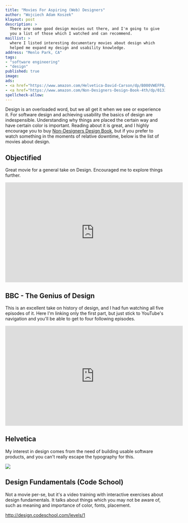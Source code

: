 ```yaml
---
title: "Movies For Aspiring (Web) Designers"
author: "Wojciech Adam Koszek"
klayout: post
description: >
  There are some good design movies out there, and I'm going to give
  you a list of those which I watched and can recommend.
maillist: >
  where I listed interesting documentary movies about design which
  helped me expand my design and usability knowledge.
address: "Menlo Park, CA"
tags:
- "software engineering"
- "design"
published: true
image: 
ads:
- <a href="https://www.amazon.com/Helvetica-David-Carson/dp/B000VWEFP8/ref=as_li_ss_il?ie=UTF8&qid=1496813105&sr=8-2&keywords=helvetica&linkCode=li2&tag=wkoszek08-20&linkId=88c757d576caad74890210996437aa2d" target="_blank"><img border="0" src="//ws-na.amazon-adsystem.com/widgets/q?_encoding=UTF8&ASIN=B000VWEFP8&Format=_SL160_&ID=AsinImage&MarketPlace=US&ServiceVersion=20070822&WS=1&tag=wkoszek08-20" ></a><img src="https://ir-na.amazon-adsystem.com/e/ir?t=wkoszek08-20&l=li2&o=1&a=B000VWEFP8" width="1" height="1" border="0" alt="" style="border:none !important; margin:0px !important;" />
- <a href="https://www.amazon.com/Non-Designers-Design-Book-4th/dp/0133966151/ref=as_li_ss_il?ie=UTF8&qid=1496813878&sr=8-1&keywords=non-designers+design+book&linkCode=li2&tag=wkoszek08-20&linkId=142381ca075a64e68e7b2657acd64a94" target="_blank"><img border="0" src="//ws-na.amazon-adsystem.com/widgets/q?_encoding=UTF8&ASIN=0133966151&Format=_SL160_&ID=AsinImage&MarketPlace=US&ServiceVersion=20070822&WS=1&tag=wkoszek08-20" ></a><img src="https://ir-na.amazon-adsystem.com/e/ir?t=wkoszek08-20&l=li2&o=1&a=0133966151" width="1" height="1" border="0" alt="" style="border:none !important; margin:0px !important;" />
spellcheck-allow:
---
```


Design is an overloaded word, but we all get it when we see or experience
it. For software design and achieving usability the basics of design are
indespensible. Understanding why things are placed the certain way and have
certain color is important. Reading about it is great, and I highly
encourage you to buy [Non-Designers Design Book](http://amzn.to/2seIqyg),
but if you prefer to watch something in the moments of relative downtime,
below is the list of movies about design.

## Objectified

Great movie for a general take on Design. Encouraged me to explore things
further.

<iframe width="560" height="315" src="https://www.youtube.com/embed/Ty0fGn8fiUU" frameborder="0" allowfullscreen></iframe>

## BBC - The Genius of Design

This is an excellent take on history of design, and I had fun watching all
five episodes of it. Here I'm linking only the first part, but just stick to
YouTube's navigation and you'll be able to get to four following episodes.

<iframe width="560" height="315" src="https://www.youtube.com/embed/1ofW8yT6aoM" frameborder="0" allowfullscreen></iframe>

## Helvetica

My interest in design comes from the need of building usable software
products, and you can't really escape the typography for this.

<a href="https://www.amazon.com/Helvetica-David-Carson/dp/B000VWEFP8/ref=as_li_ss_il?ie=UTF8&qid=1496813105&sr=8-2&keywords=helvetica&linkCode=li2&tag=wkoszek08-20&linkId=88c757d576caad74890210996437aa2d" target="_blank"><img border="0" src="//ws-na.amazon-adsystem.com/widgets/q?_encoding=UTF8&ASIN=B000VWEFP8&Format=_SL160_&ID=AsinImage&MarketPlace=US&ServiceVersion=20070822&WS=1&tag=wkoszek08-20" ></a><img src="https://ir-na.amazon-adsystem.com/e/ir?t=wkoszek08-20&l=li2&o=1&a=B000VWEFP8" width="1" height="1" border="0" alt="" style="border:none !important; margin:0px !important;" />

## Design Fundamentals (Code School)

Not a movie per-se, but it's a video training with interactive exercises
about design fundamentals. It talks about things which you may not be aware
of, such as meaning and importance of color, fonts, placement.

http://design.codeschool.com/levels/1

